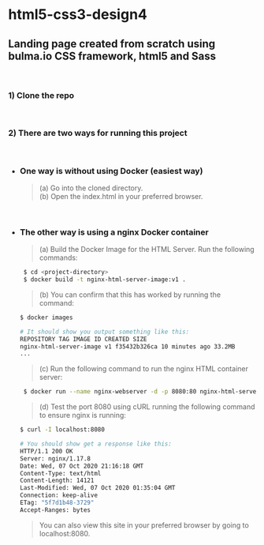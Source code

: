 # html5-css3-design4

## Landing page created from scratch using bulma.io CSS framework, html5 and Sass

</br>

### 1) Clone the repo

</br>

### 2) There are two ways for running this project

</br>

- ### One way is without using Docker (easiest way)

  > (a) Go into the cloned directory.  
  > (b) Open the index.html in your preferred browser.

</br>

- ### The other way is using a nginx Docker container

  > (a) Build the Docker Image for the HTML Server. Run the following commands:

  ```bash
   $ cd <project-directory>
   $ docker build -t nginx-html-server-image:v1 .
  ```

  > (b) You can confirm that this has worked by running the command:

  ```bash
  $ docker images

  # It should show you output something like this:
  REPOSITORY TAG IMAGE ID CREATED SIZE
  nginx-html-server-image v1 f35432b326ca 10 minutes ago 33.2MB
  ...
  ```

  > (c) Run the following command to run the nginx HTML container server:

  ```bash
   $ docker run --name nginx-webserver -d -p 8080:80 nginx-html-server-image:v1
  ```

  > (d) Test the port 8080 using cURL running the following command to ensure nginx is running:

  ```bash
  $ curl -I localhost:8080

  # You should show get a response like this:
  HTTP/1.1 200 OK
  Server: nginx/1.17.8
  Date: Wed, 07 Oct 2020 21:16:18 GMT
  Content-Type: text/html
  Content-Length: 14121
  Last-Modified: Wed, 07 Oct 2020 01:35:04 GMT
  Connection: keep-alive
  ETag: "5f7d1b48-3729"
  Accept-Ranges: bytes
  ```

  > You can also view this site in your preferred browser by going to localhost:8080.
